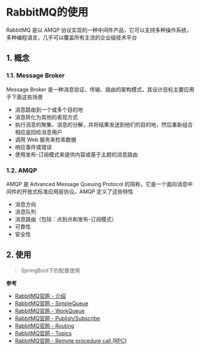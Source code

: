 # RabbitMQ的使用

RabbitMQ 是以 AMQP 协议实现的一种中间件产品，它可以支持多种操作系统，多种编程语言，几乎可以覆盖所有主流的企业级技术平台

## 1. 概念

### 1.1. Message Broker

Message Broker 是一种消息验证、传输、路由的架构模式，其设计目标主要应用于下面这些场景

* 消息路由到一个或多个目的地
* 消息转化为其他的表现方式
* 执行消息的聚集、消息的分解，并将结果发送到他们的目的地，然后重新组合相应返回给消息用户
* 调用 Web 服务来检索数据
* 响应事件或错误
* 使用发布-订阅模式来提供内容或基于主题的消息路由

### 1.2. AMQP

AMQP 是 Advanced Message Queuing Protocol 的简称，它是一个面向消息中间件的开放式标准应用层协议。AMQP 定义了这些特性

* 消息方向
* 消息队列
* 消息路由（包括：点到点和发布-订阅模式）
* 可靠性
* 安全性

## 2. 使用

> SpringBoot下的配置使用

**参考**

* [RabbitMQ官网 - 介绍](https://www.rabbitmq.com/getstarted.html)
* [RabbitMQ官网 - SimpleQueue](https://www.rabbitmq.com/tutorials/tutorial-one-spring-amqp.html)
* [RabbitMQ官网 - WorkQueue](https://www.rabbitmq.com/tutorials/tutorial-two-spring-amqp.html)
* [RabbitMQ官网 - Publish/Subscribe](https://www.rabbitmq.com/tutorials/tutorial-three-spring-amqp.html)
* [RabbitMQ官网 - Routing](https://www.rabbitmq.com/tutorials/tutorial-four-spring-amqp.html)
* [RabbitMQ官网 - Topics](https://www.rabbitmq.com/tutorials/tutorial-five-spring-amqp.html)
* [RabbitMQ官网 - Remote procedure call (RPC)](https://www.rabbitmq.com/tutorials/tutorial-six-spring-amqp.html)